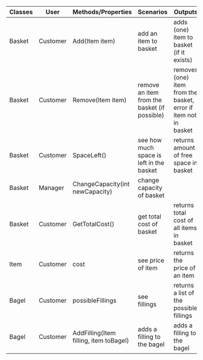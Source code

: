 ﻿

| Classes | User     | Methods/Properties                     | Scenarios                                    | Outputs                                                         |
|---------|----------|----------------------------------------|----------------------------------------------|-----------------------------------------------------------------|
| Basket  | Customer | Add(Item item)                         | add an item to basket                        | adds (one) item to basket (if it exists)                        |
| Basket  | Customer | Remove(Item item)                      | remove an item from the basket (if possible) | removes (one) item from the basket, error if item not in basket |
| Basket  | Customer | SpaceLeft()                            | see how much space is left in the basket     | returns amount of free space in basket                          |
| Basket  | Manager  | ChangeCapacity(int newCapacity)        | change capacity of basket                    |                                                                 |
| Basket  | Customer | GetTotalCost()                         | get total cost of basket                     | returns total cost of all items in basket                       |
| Item    | Customer | cost                                   | see price of item                            | returns the price of an item                                    |
| Bagel   | Customer | possibleFillings                       | see fillings                                 | returns a list of the possible fillings                         |
| Bagel   | Customer | AddFilling(Item filling, item toBagel) | adds a filling to the bagel                  | adds a filling to the bagel                                     |